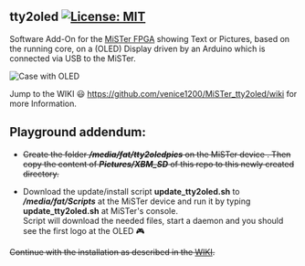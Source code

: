 ## tty2oled [![License: MIT](https://img.shields.io/badge/License-MIT-yellow.svg)](https://opensource.org/licenses/MIT)
Software Add-On for the [MiSTer FPGA](https://github.com/MiSTer-devel) showing Text or Pictures, based on the running core, on a (OLED) Display driven by an Arduino which is connected via USB to the MiSTer.    
  
![Case with OLED](https://github.com/venice1200/MiSTer_tty2oled/blob/main/Pictures/Case_with_OLED_small.jpg?raw=true)
  
Jump to the WIKI 😃 https://github.com/venice1200/MiSTer_tty2oled/wiki for more Information.

## Playground addendum:
* ~~Create the folder ***/media/fat/tty2oledpics*** on the MiSTer device .
Then copy the content of ***Pictures/XBM_SD*** of this repo to this newly created directory.~~

* Download the update/install script **update_tty2oled.sh** to ***/media/fat/Scripts*** at the MiSTer device and run it by typing **update_tty2oled.sh** at MiSTer's console.  
Script will download the needed files, start a daemon and you should see the first logo at the OLED :video_game:

~~Continue with the installation as described in the [WIKI](https://github.com/venice1200/MiSTer_tty2oled/wiki).~~